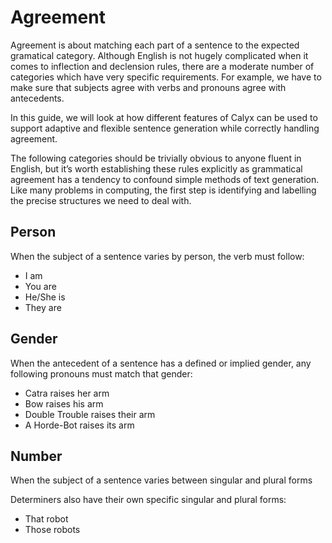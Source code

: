 # Agreement

Agreement is about matching each part of a sentence to the expected gramatical category. Although English is not hugely complicated when it comes to inflection and declension rules, there are a moderate number of categories which have very specific requirements. For example, we have to make sure that subjects agree with verbs and pronouns agree with antecedents.

In this guide, we will look at how different features of Calyx can be used to support adaptive and flexible sentence generation while correctly handling agreement.

The following categories should be trivially obvious to anyone fluent in English, but it’s worth establishing these rules explicitly as grammatical agreement has a tendency to confound simple methods of text generation. Like many problems in computing, the first step is identifying and labelling the precise structures we need to deal with.

## Person

When the subject of a sentence varies by person, the verb must follow:

- I am
- You are
- He/She is
- They are

## Gender

When the antecedent of a sentence has a defined or implied gender, any following pronouns must match that gender:

- Catra raises her arm
- Bow raises his arm
- Double Trouble raises their arm
- A Horde-Bot raises its arm

## Number

When the subject of a sentence varies between singular and plural forms

Determiners also have their own specific singular and plural forms:

- That robot
- Those robots
